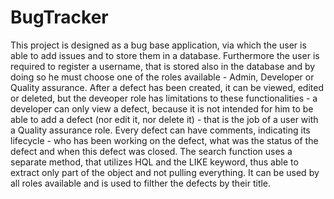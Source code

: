 # BugTracker

  This project is designed as a bug base application, via which the user is able to add issues and to store them in a database. Furthermore the user is required to register a username, that is stored also in the database and by doing so he must choose one of the roles available - Admin, Developer or Quality assurance. 
  After a defect has been created, it can be viewed, edited or deleted, but the deveoper role has limitations to these functionalities - a developer can only view a defect, because it is not intended for him to be able to add a defect (nor edit it, nor delete it) - that is the job of a user with a Quality assurance role. Every defect can have comments, indicating its lifecycle - who has been working on the defect, what was the status of the defect and when this defect was closed.
  The search function uses a separate method, that utilizes HQL and the LIKE keyword, thus able to extract only part of the object and not pulling everything. It can be used by all roles available and is used to filther the defects by their title.
  
